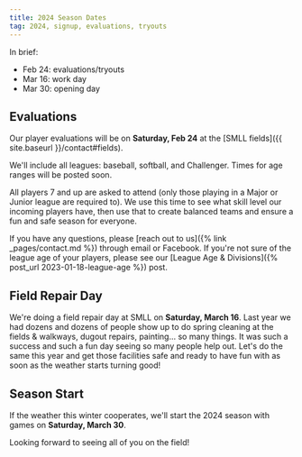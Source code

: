 ```yaml
---
title: 2024 Season Dates
tag: 2024, signup, evaluations, tryouts
---
```


In brief: 

- Feb 24: evaluations/tryouts
- Mar 16: work day
- Mar 30: opening day

## Evaluations

Our player evaluations will be on **Saturday, Feb 24** at the
[SMLL fields]({{ site.baseurl }}/contact#fields).

We'll include all leagues:
<span class=baseball>baseball</span>,
<span class=softball>softball</span>, and
<span class=challenger>Challenger</span>.
Times for age ranges will be posted soon.

All players 7 and up are asked to attend (only those playing in
a Major or Junior league are required to). We use this time to see what skill
level our incoming players have, then use that to create balanced
teams and ensure a fun and safe season for everyone.

If you have any questions, please [reach out to us]({% link _pages/contact.md %})
through email or Facebook. If you're not sure of the league age of your players,
please see our [League Age & Divisions]({% post_url 2023-01-18-league-age %}) post.


## Field Repair Day

We're doing a field repair day at SMLL on **Saturday, March 16**.
Last year we had dozens and dozens of people show up to do spring cleaning
at the fields & walkways, dugout repairs, painting... so many things. It was such
a success and such a fun day seeing so many people help out. Let's do the same
this year and get those facilities safe and ready to have fun with as soon as
the weather starts turning good!



## Season Start

If the weather this winter cooperates, we'll start the 2024 season with games on
**Saturday, March 30**.

Looking forward to seeing all of you on the field!
